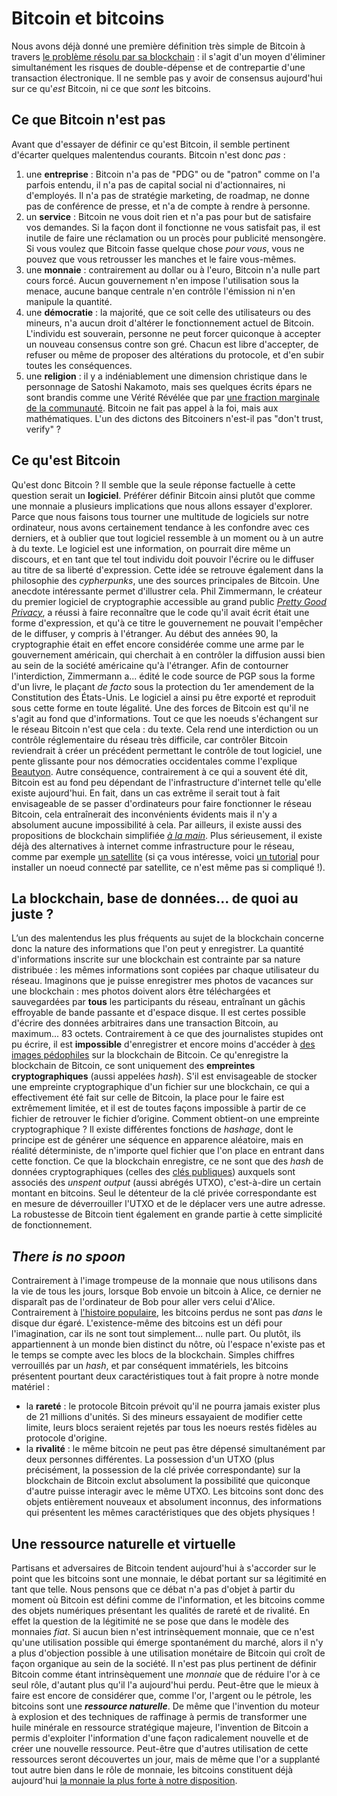 # Bitcoin et bitcoins
Nous avons déjà donné une première définition très simple de Bitcoin à travers [le problème résolu par sa blockchain](http://www.sosthene.net/finir-blockchain/ "Article 1") : il s'agit d'un moyen d'éliminer simultanément les risques de double-dépense et de contrepartie d'une transaction électronique. 
Il ne semble pas y avoir de consensus aujourd'hui sur ce qu'_est_ Bitcoin, ni ce que _sont_ les bitcoins.
## Ce que Bitcoin n'est pas
Avant que d'essayer de définir ce qu'est Bitcoin, il semble pertinent d'écarter quelques malentendus courants. Bitcoin n'est donc _pas_ :
1. une **entreprise** : Bitcoin n'a pas de "PDG" ou de "patron" comme on l'a parfois entendu, il n'a pas de capital social ni d'actionnaires, ni d'employés. Il n'a pas de stratégie marketing, de roadmap, ne donne pas de conférence de presse, et n'a de compte à rendre à personne.
2. un **service** : Bitcoin ne vous doit rien et n'a pas pour but de satisfaire vos demandes. Si la façon dont il fonctionne ne vous satisfait pas, il est inutile de faire une réclamation ou un procès pour publicité mensongère. Si vous voulez que Bitcoin fasse quelque chose _pour vous_, vous ne pouvez que vous retrousser les manches et le faire vous-mêmes. 
3. une **monnaie** : contrairement au dollar ou à l'euro, Bitcoin n'a nulle part cours forcé. Aucun gouvernement n'en impose l'utilisation sous la menace, aucune banque centrale n'en contrôle l'émission ni n'en manipule la quantité. 
4. une **démocratie** : la majorité, que ce soit celle des utilisateurs ou des mineurs, n'a aucun droit d'altérer le fonctionnement actuel de Bitcoin. L'individu est souverain, personne ne peut forcer quiconque à accepter un nouveau consensus contre son gré. Chacun est libre d'accepter, de refuser ou même de proposer des altérations du protocole, et d'en subir toutes les conséquences.
5. une **religion** : il y a indéniablement une dimension christique dans le personnage de Satoshi Nakamoto, mais ses quelques écrits épars ne sont brandis comme une Vérité Révélée que par [une fraction marginale de la communauté](https://www.satoshisvisionconference.com/). Bitcoin ne fait pas appel à la foi, mais aux mathématiques. L'un des dictons des Bitcoiners n'est-il pas "don't trust, verify" ?
## Ce qu'est Bitcoin
Qu'est donc Bitcoin ? Il semble que la seule réponse factuelle à cette question serait un **logiciel**. Préférer définir Bitcoin ainsi plutôt que comme une monnaie a plusieurs implications que nous allons essayer d'explorer.  
Parce que nous faisons tous tourner une multitude de logiciels sur notre ordinateur, nous avons certainement tendance à les confondre avec ces derniers, et à oublier que tout logiciel ressemble à un moment ou à un autre à du texte.
Le logiciel est une information, on pourrait dire même un discours, et en tant que tel tout individu doit pouvoir l'écrire ou le diffuser au titre de sa liberté d'expression. Cette idée se retrouve également dans la philosophie des _cypherpunks_, une des sources principales de Bitcoin.
Une anecdote intéressante permet d'illustrer cela. Phil Zimmermann, le créateur du premier logiciel de cryptographie accessible au grand public [_Pretty Good Privacy_](https://en.wikipedia.org/wiki/Pretty_Good_Privacy), a réussi à faire reconnaître que le code qu'il avait écrit était une forme d'expression, et qu'à ce titre le gouvernement ne pouvait l'empêcher de le diffuser, y compris à l'étranger. 
Au début des années 90, la cryptographie était en effet encore considérée comme une arme par le gouvernement américain, qui  cherchait à en contrôler la diffusion aussi bien au sein de la société américaine qu'à l'étranger. Afin de contourner l'interdiction, Zimmermann a... édité le code source de PGP sous la forme d'un livre, le plaçant _de facto_ sous la protection du 1er amendement de la Constitution des États-Unis. Le logiciel a ainsi pu être exporté et reproduit sous cette forme en toute légalité.
Une des forces de Bitcoin est qu'il ne s'agit au fond que d'informations. Tout ce que les noeuds s'échangent sur le réseau Bitcoin n'est que cela : du texte. Cela rend une interdiction ou un contrôle réglementaire du réseau très difficile, car contrôler Bitcoin reviendrait à créer un précédent permettant le contrôle de tout logiciel, une pente glissante pour nos démocraties occidentales comme l'explique [Beautyon](https://hackernoon.com/why-america-cant-regulate-bitcoin-8c77cee8d794).
Autre conséquence, contrairement à ce qui a souvent été dit, Bitcoin est au fond peu dépendant de l'infrastructure d'internet telle qu'elle existe aujourd'hui. En fait, dans un cas extrême il serait tout à fait envisageable de se passer d'ordinateurs pour faire fonctionner le réseau Bitcoin, cela entraînerait des inconvénients évidents mais il n'y a absolument aucune impossibilité à cela. Par ailleurs, il existe aussi des propositions de blockchain simplifiée [_à la main_](https://hackernoon.com/how-to-run-a-blockchain-on-a-deserted-island-with-pen-and-paper-899949ec555b). 
Plus sérieusement, il existe déjà des alternatives à internet comme infrastructure pour le réseau, comme par exemple [un satellite](https://blockstream.com/satellite/) (si ça vous intéresse, voici [un tutorial](https://hackernoon.com/building-your-own-bitcoin-satellite-node-6061d3c93e7) pour installer un noeud connecté par satellite, ce n'est même pas si compliqué !).
## La blockchain, base de données... de quoi au juste ?
L’un des malentendus les plus fréquents au sujet de la blockchain concerne donc la nature des informations que l'on peut y enregistrer. La quantité d'informations inscrite sur une blockchain est contrainte par sa nature distribuée : les mêmes informations sont copiées par chaque utilisateur du réseau. Imaginons que je puisse enregistrer mes photos de vacances sur une blockchain : mes photos doivent alors être téléchargées et sauvegardées par **tous** les participants du réseau, entraînant un gâchis effroyable de bande passante et d'espace disque.
Il est certes possible d'écrire des données arbitraires dans une transaction Bitcoin, au maximum... 83 octets. Contrairement à ce que des journalistes stupides ont pu écrire, il est **impossible** d'enregistrer et encore moins d'accéder à [des images pédophiles](https://www.theguardian.com/technology/2018/mar/20/child-abuse-imagery-bitcoin-blockchain-illegal-content) sur la blockchain de Bitcoin.
Ce qu'enregistre la blockchain de Bitcoin, ce sont uniquement des **empreintes cryptographiques** (aussi appelées _hash_). S'il est envisageable de stocker une empreinte cryptographique d'un fichier sur une blockchain, ce qui a effectivement été fait sur celle de Bitcoin, la place pour le faire est extrêmement limitée, et il est de toutes façons impossible à partir de ce fichier de retrouver le fichier d’origine. 
Comment obtient-on une empreinte cryptographique ? Il existe différentes fonctions de _hashage_, dont le principe est de générer une séquence en apparence aléatoire, mais en réalité déterministe, de n'importe quel fichier que l'on place en entrant dans cette fonction. 
Ce que la blockchain enregistre, ce ne sont que des _hash_ de données cryptographiques (celles des [clés publiques](https://fr.wikipedia.org/wiki/Cryptographie_asym%C3%A9trique)) auxquels sont associés des _unspent output_ (aussi abrégés UTXO), c'est-à-dire un certain montant en bitcoins. Seul le détenteur de la clé privée correspondante est en mesure de déverrouiller l'UTXO et de le déplacer vers une autre adresse. La robustesse de Bitcoin tient également en grande partie à cette simplicité de fonctionnement. 
## _There is no spoon_
Contrairement à l'image trompeuse de la monnaie que nous utilisons dans la vie de tous les jours, lorsque Bob envoie un bitcoin à Alice, ce dernier ne disparaît pas de l'ordinateur de Bob pour aller vers celui d'Alice. Contrairement à [l'histoire populaire](https://www.theguardian.com/technology/2013/nov/27/hard-drive-bitcoin-landfill-site), les bitcoins perdus ne sont pas _dans_ le disque dur égaré. 
L'existence-même des bitcoins est un défi pour l'imagination, car ils ne sont tout simplement... nulle part. Ou plutôt, ils appartiennent à un monde bien distinct du nôtre, où l'espace n'existe pas et le temps se compte avec les blocs de la blockchain. 
Simples chiffres verrouillés par un _hash_, et par conséquent immatériels, les bitcoins présentent pourtant deux caractéristiques tout à fait propre à notre monde matériel :
* la **rareté** : le protocole Bitcoin prévoit qu'il ne pourra jamais exister plus de 21 millions d'unités. Si des mineurs essayaient de modifier cette limite, leurs blocs seraient rejetés par tous les noeurs restés fidèles au protocole d'origine.
* la **rivalité** : le même bitcoin ne peut pas être dépensé simultanément par deux personnes différentes. La possession d'un UTXO (plus précisément, la possession de la clé privée correspondante) sur la blockchain de Bitcoin exclut absolument la possibilité que quiconque d'autre puisse interagir avec le même UTXO. 
Les bitcoins sont donc des objets entièrement nouveaux et absolument inconnus, des informations qui présentent les mêmes caractéristiques que des objets physiques !
## Une ressource naturelle et virtuelle
Partisans et adversaires de Bitcoin tendent aujourd'hui à s'accorder sur le point que les bitcoins sont une monnaie, le débat portant sur sa légitimité en tant que telle. 
Nous pensons que ce débat n'a pas d'objet à partir du moment où Bitcoin est défini comme de l'information, et les bitcoins comme des objets numériques présentant les qualités de rareté et de rivalité. En effet la question de la légitimité ne se pose que dans le modèle des monnaies _fiat_. Si aucun bien n'est intrinsèquement monnaie, que ce n'est qu'une utilisation possible qui émerge spontanément du marché, alors il n'y a plus d'objection possible à une utilisation monétaire de Bitcoin qui croît de façon organique au sein de la société. 
Il n'est pas plus pertinent de définir Bitcoin comme étant intrinsèquement une _monnaie_ que de réduire l'or à ce seul rôle, d'autant plus qu'il l'a aujourd'hui perdu. Peut-être que le mieux à faire est encore de considérer que, comme l'or, l'argent ou le pétrole, les bitcoins sont une **_ressource naturelle_**. De même que l'invention du moteur à explosion et des techniques de raffinage à permis de transformer une huile minérale en ressource stratégique majeure, l'invention de Bitcoin a permis d'exploiter l'information d'une façon radicalement nouvelle et de créer une nouvelle ressource.
Peut-être que d'autres utilisation de cette ressources seront découvertes un jour, mais de même que l'or a supplanté tout autre bien dans le rôle de monnaie, les bitcoins constituent déjà aujourd'hui [la monnaie la plus forte à notre disposition](https://www.contrepoints.org/2018/04/20/314393-the-bitcoin-standard-de-saifedean-ammous).